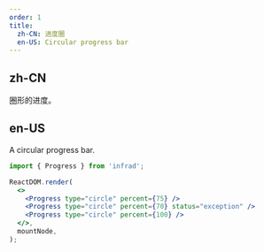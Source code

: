 ```yaml
---
order: 1
title:
  zh-CN: 进度圈
  en-US: Circular progress bar
---
```


## zh-CN

圈形的进度。

## en-US

A circular progress bar.

```jsx
import { Progress } from 'infrad';

ReactDOM.render(
  <>
    <Progress type="circle" percent={75} />
    <Progress type="circle" percent={70} status="exception" />
    <Progress type="circle" percent={100} />
  </>,
  mountNode,
);
```

<style>
.ant-progress-circle-wrap,
.ant-progress-line-wrap {
  margin-right: 8px;
  margin-bottom: 5px;
}
</style>
